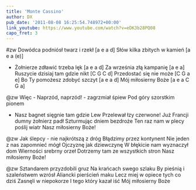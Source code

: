 ```yaml
---
title: 'Monte Cassino'
author: DX
pub_date: '2011-08-08 16:25:54.748972+00:00'
link_youtube: https://www.youtube.com/watch?v=eDK3b28PQ08
capo_fret: 3
---
```


#zw
Dowódca podniósł twarz i rzekł [a e a d]
Słów kilka zbitych w kamień [a e a (e)]
- Żołnierze zdławić trzeba lęk [a e a d]
Za września złą kampanię [a e a]
Ruszycie dzisiaj tam gdzie nikt [C G C d]
Przedostać się nie może [C G a e]
Bo Ty pomożesz zdobyć szczyt [a e a d]
Mój miłosierny Boże [a e a C G a]

@zw
Więc - Naprzód, naprzód! - zagrzmiał śpiew
Pod góry szorstkim pionem
- Nasz bagnet sięgnie tam gdzie Lew
Przelewał łzy czerwone!
Już Francji dumny żołnierz padł
Szturmując dniem bezdroże
Ten raz nam w plecy poślij wiatr
Nasz miłosierny Boże!

@zw
Jak ślepcy - nie najkrótszą z dróg
Błądzimy przez kontynent
Nie jeden z nas zapomnieć mógł
Ojczyznę jak dziewczynę
W błękicie nam wyznaczył dom
Wierności srebrny orzeł
Dotrzemy tam ze wszystkich stron
Nasz miłosierny Boże!

@zw
Sztandarem przyzdobili gruz
Na krańcach swego szlaku
By pieśnią i szaleństwem wzrósł
Aliancki pierścień maku
Lecz miej w opiece tych co dziś
Zasnęli w niepokorze
I tego który kazał iść
Mój miłosierny Boże